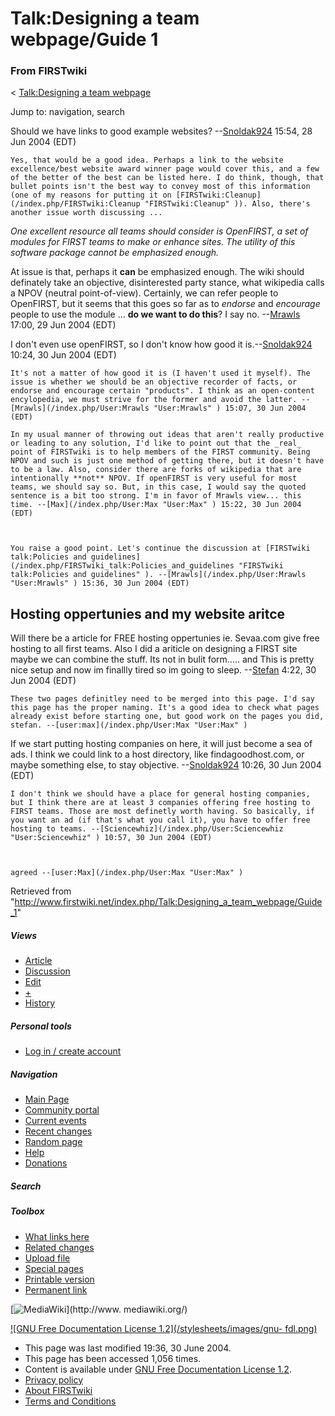 # Talk:Designing a team webpage/Guide 1

### From FIRSTwiki

&lt; [Talk:Designing a team webpage](/index.php/Talk:Designing_a_team_webpage
"Talk:Designing a team webpage" )

Jump to: navigation, search

Should we have links to good example websites?
--[Snoldak924](/index.php/User:Snoldak924 "User:Snoldak924" ) 15:54, 28 Jun
2004 (EDT)

    Yes, that would be a good idea. Perhaps a link to the website excellence/best website award winner page would cover this, and a few of the better of the best can be listed here. I do think, though, that bullet points isn't the best way to convey most of this information (one of my reasons for putting it on [FIRSTwiki:Cleanup](/index.php/FIRSTwiki:Cleanup "FIRSTwiki:Cleanup" )). Also, there's another issue worth discussing ... 

_One excellent resource all teams should consider is OpenFIRST, a set of
modules for FIRST teams to make or enhance sites. The utility of this software
package cannot be emphasized enough._

At issue is that, perhaps it **can** be emphasized enough. The wiki should
definately take an objective, disinterested party stance, what wikipedia calls
a NPOV (neutral point-of-view). Certainly, we can refer people to OpenFIRST,
but it seems that this goes so far as to _endorse_ and _encourage_ people to
use the module ... **do we want to do this**? I say no.
--[Mrawls](/index.php/User:Mrawls "User:Mrawls" ) 17:00, 29 Jun 2004 (EDT)

I don't even use openFIRST, so I don't know how good it
is.--[Snoldak924](/index.php/User:Snoldak924 "User:Snoldak924" ) 10:24, 30 Jun
2004 (EDT)

    It's not a matter of how good it is (I haven't used it myself). The issue is whether we should be an objective recorder of facts, or endorse and encourage certain "products". I think as an open-content encylopedia, we must strive for the former and avoid the latter. --[Mrawls](/index.php/User:Mrawls "User:Mrawls" ) 15:07, 30 Jun 2004 (EDT) 

    In my usual manner of throwing out ideas that aren't really productive or leading to any solution, I'd like to point out that the _real_ point of FIRSTwiki is to help members of the FIRST community. Being NPOV and such is just one method of getting there, but it doesn't have to be a law. Also, consider there are forks of wikipedia that are intentionally **not** NPOV. If openFIRST is very useful for most teams, we should say so. But, in this case, I would say the quoted sentence is a bit too strong. I'm in favor of Mrawls view... this time. --[Max](/index.php/User:Max "User:Max" ) 15:22, 30 Jun 2004 (EDT) 

    

    You raise a good point. Let's continue the discussion at [FIRSTwiki talk:Policies and guidelines](/index.php/FIRSTwiki_talk:Policies_and_guidelines "FIRSTwiki talk:Policies and guidelines" ). --[Mrawls](/index.php/User:Mrawls "User:Mrawls" ) 15:36, 30 Jun 2004 (EDT) 


##  Hosting oppertunies and my website aritce

Will there be a article for FREE hosting oppertunies ie. Sevaa.com give free
hosting to all first teams. Also I did a ariticle on designing a FIRST site
maybe we can combine the stuff. Its not in bulit form..... and This is pretty
nice setup and now im finallly tired so im going to sleep.
--[Stefan](/index.php/User:Stefan "User:Stefan" ) 4:22, 30 Jun 2004 (EDT)

    These two pages definitley need to be merged into this page. I'd say this page has the proper naming. It's a good idea to check what pages already exist before starting one, but good work on the pages you did, stefan. --[user:max](/index.php/User:Max "User:Max" )

If we start putting hosting companies on here, it will just become a sea of
ads. I think we could link to a host directory, like findagoodhost.com, or
maybe something else, to stay objective.
--[Snoldak924](/index.php/User:Snoldak924 "User:Snoldak924" ) 10:26, 30 Jun
2004 (EDT)

    I don't think we should have a place for general hosting companies, but I think there are at least 3 companies offering free hosting to FIRST teams. Those are most definetly worth having. So basically, if you want an ad (if that's what you call it), you have to offer free hosting to teams. --[Sciencewhiz](/index.php/User:Sciencewhiz "User:Sciencewhiz" ) 10:57, 30 Jun 2004 (EDT) 

    

    agreed --[user:Max](/index.php/User:Max "User:Max" )

Retrieved from
"<http://www.firstwiki.net/index.php/Talk:Designing_a_team_webpage/Guide_1>"

##### Views

  * [Article](/index.php/Designing_a_team_webpage/Guide_1)
  * [Discussion](/index.php/Talk:Designing_a_team_webpage/Guide_1)
  * [Edit](/index.php?title=Talk:Designing_a_team_webpage/Guide_1&action=edit)
  * [+](/index.php?title=Talk:Designing_a_team_webpage/Guide_1&action=edit&section=new)
  * [History](/index.php?title=Talk:Designing_a_team_webpage/Guide_1&action=history)

##### Personal tools

  * [Log in / create account](/index.php?title=Special:Userlogin&returnto=Talk:Designing_a_team_webpage/Guide_1)

[](/index.php/Main_Page "Main Page" )

##### Navigation

  * [Main Page](/index.php/Main_Page)
  * [Community portal](/index.php/FIRSTwiki:Community_portal)
  * [Current events](/index.php/Current_events)
  * [Recent changes](/index.php/Special:Recentchanges)
  * [Random page](/index.php/Special:Random)
  * [Help](/index.php/Help:Contents)
  * [Donations](/index.php/FIRSTwiki:Site_support)

##### Search



##### Toolbox

  * [What links here](/index.php/Special:Whatlinkshere/Talk:Designing_a_team_webpage/Guide_1)
  * [Related changes](/index.php/Special:Recentchangeslinked/Talk:Designing_a_team_webpage/Guide_1)
  * [Upload file](/index.php/Special:Upload)
  * [Special pages](/index.php/Special:Specialpages)
  * [Printable version](/index.php?title=Talk:Designing_a_team_webpage/Guide_1&printable=yes)
  * [Permanent link](/index.php?title=Talk:Designing_a_team_webpage/Guide_1&oldid=39678)

[![MediaWiki](/skins/common/images/poweredby_mediawiki_88x31.png)](http://www.
mediawiki.org/)

[![GNU Free Documentation License 1.2](/stylesheets/images/gnu-
fdl.png)](http://www.gnu.org/copyleft/fdl.html)

  * This page was last modified 19:36, 30 June 2004.
  * This page has been accessed 1,056 times.
  * Content is available under [GNU Free Documentation License 1.2](http://www.gnu.org/copyleft/fdl.html "http://www.gnu.org/copyleft/fdl.html" ).
  * [Privacy policy](/index.php/FIRSTwiki:Privacy_policy "FIRSTwiki:Privacy policy" )
  * [About FIRSTwiki](/index.php/FIRSTwiki:About "FIRSTwiki:About" )
  * [Terms and Conditions](/index.php/FIRSTwiki:Terms_and_conditions "FIRSTwiki:Terms and conditions" )

